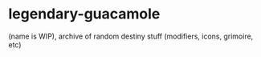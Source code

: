# legendary-guacamole
(name is WIP), archive of random destiny stuff (modifiers, icons, grimoire, etc)
